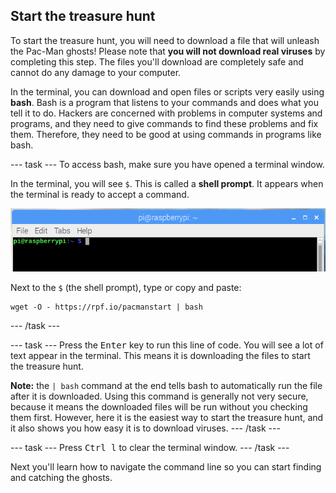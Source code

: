 ## Start the treasure hunt

To start the treasure hunt, you will need to download a file that will unleash the Pac-Man ghosts! Please note that **you will not download real viruses** by completing this step. The files you'll download are completely safe and cannot do any damage to your computer.

In the terminal, you can download and open files or scripts very easily using **bash**. Bash is a program that listens to your commands and does what you tell it to do. Hackers are concerned with problems in computer systems and programs, and they need to give commands to find these problems and fix them. Therefore, they need to be good at using commands in programs like bash.

--- task ---
To access bash, make sure you have opened a terminal window.

In the terminal, you will see `$`. This is called a **shell prompt**. It appears when the terminal is ready to accept a command.

![Shell Prompt](images/shellprompt.png)

Next to the `$` (the shell prompt), type or copy and paste:
```
wget -O - https://rpf.io/pacmanstart | bash
```
--- /task ---

--- task ---
Press the <kbd>Enter</kbd> key to run this line of code. You will see a lot of text appear in the terminal. This means it is downloading the files to start the treasure hunt.
  
**Note:** the `| bash` command at the end tells bash to automatically run the file after it is downloaded. Using this command is generally not very secure, because it means the downloaded files will be run without you checking them first. However, here it is the easiest way to start the treasure hunt, and it also shows you how easy it is to download viruses.
--- /task ---

--- task ---
Press <kbd>Ctrl l</kbd> to clear the terminal window.
--- /task ---

Next you'll learn how to navigate the command line so you can start finding and catching the ghosts.
